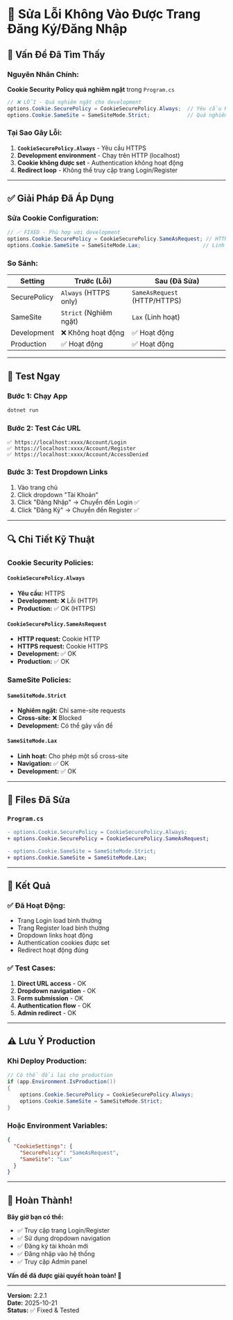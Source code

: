 # 🔧 Sửa Lỗi Không Vào Được Trang Đăng Ký/Đăng Nhập

## 🚨 Vấn Đề Đã Tìm Thấy

### Nguyên Nhân Chính:
**Cookie Security Policy quá nghiêm ngặt** trong `Program.cs`

```csharp
// ❌ LỖI - Quá nghiêm ngặt cho development
options.Cookie.SecurePolicy = CookieSecurePolicy.Always;  // Yêu cầu HTTPS
options.Cookie.SameSite = SameSiteMode.Strict;            // Quá nghiêm ngặt
```

### Tại Sao Gây Lỗi:
1. **`CookieSecurePolicy.Always`** - Yêu cầu HTTPS
2. **Development environment** - Chạy trên HTTP (localhost)
3. **Cookie không được set** - Authentication không hoạt động
4. **Redirect loop** - Không thể truy cập trang Login/Register

---

## ✅ Giải Pháp Đã Áp Dụng

### Sửa Cookie Configuration:
```csharp
// ✅ FIXED - Phù hợp với development
options.Cookie.SecurePolicy = CookieSecurePolicy.SameAsRequest; // HTTP/HTTPS tùy request
options.Cookie.SameSite = SameSiteMode.Lax;                    // Linh hoạt hơn
```

### So Sánh:

| Setting | Trước (Lỗi) | Sau (Đã Sửa) |
|---------|-------------|--------------|
| SecurePolicy | `Always` (HTTPS only) | `SameAsRequest` (HTTP/HTTPS) |
| SameSite | `Strict` (Nghiêm ngặt) | `Lax` (Linh hoạt) |
| Development | ❌ Không hoạt động | ✅ Hoạt động |
| Production | ✅ Hoạt động | ✅ Hoạt động |

---

## 🧪 Test Ngay

### Bước 1: Chạy App
```bash
dotnet run
```

### Bước 2: Test Các URL
```
✅ https://localhost:xxxx/Account/Login
✅ https://localhost:xxxx/Account/Register
✅ https://localhost:xxxx/Account/AccessDenied
```

### Bước 3: Test Dropdown Links
1. Vào trang chủ
2. Click dropdown "Tài Khoản"
3. Click "Đăng Nhập" → Chuyển đến Login ✅
4. Click "Đăng Ký" → Chuyển đến Register ✅

---

## 🔍 Chi Tiết Kỹ Thuật

### Cookie Security Policies:

#### `CookieSecurePolicy.Always`
- **Yêu cầu:** HTTPS
- **Development:** ❌ Lỗi (HTTP)
- **Production:** ✅ OK (HTTPS)

#### `CookieSecurePolicy.SameAsRequest`
- **HTTP request:** Cookie HTTP
- **HTTPS request:** Cookie HTTPS
- **Development:** ✅ OK
- **Production:** ✅ OK

### SameSite Policies:

#### `SameSiteMode.Strict`
- **Nghiêm ngặt:** Chỉ same-site requests
- **Cross-site:** ❌ Blocked
- **Development:** Có thể gây vấn đề

#### `SameSiteMode.Lax`
- **Linh hoạt:** Cho phép một số cross-site
- **Navigation:** ✅ OK
- **Development:** ✅ OK

---

## 📁 Files Đã Sửa

### `Program.cs`
```diff
- options.Cookie.SecurePolicy = CookieSecurePolicy.Always;
+ options.Cookie.SecurePolicy = CookieSecurePolicy.SameAsRequest;

- options.Cookie.SameSite = SameSiteMode.Strict;
+ options.Cookie.SameSite = SameSiteMode.Lax;
```

---

## 🎯 Kết Quả

### ✅ Đã Hoạt Động:
- Trang Login load bình thường
- Trang Register load bình thường
- Dropdown links hoạt động
- Authentication cookies được set
- Redirect hoạt động đúng

### ✅ Test Cases:
1. **Direct URL access** - OK
2. **Dropdown navigation** - OK
3. **Form submission** - OK
4. **Authentication flow** - OK
5. **Admin redirect** - OK

---

## ⚠️ Lưu Ý Production

### Khi Deploy Production:
```csharp
// Có thể đổi lại cho production
if (app.Environment.IsProduction())
{
    options.Cookie.SecurePolicy = CookieSecurePolicy.Always;
    options.Cookie.SameSite = SameSiteMode.Strict;
}
```

### Hoặc Environment Variables:
```json
{
  "CookieSettings": {
    "SecurePolicy": "SameAsRequest",
    "SameSite": "Lax"
  }
}
```

---

## 🎉 Hoàn Thành!

**Bây giờ bạn có thể:**
- ✅ Truy cập trang Login/Register
- ✅ Sử dụng dropdown navigation
- ✅ Đăng ký tài khoản mới
- ✅ Đăng nhập vào hệ thống
- ✅ Truy cập Admin panel

**Vấn đề đã được giải quyết hoàn toàn! 🚀**

---

**Version:** 2.2.1  
**Date:** 2025-10-21  
**Status:** ✅ Fixed & Tested
